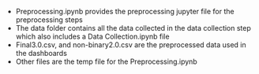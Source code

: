 - Preprocessing.ipynb provides the preprocessing jupyter file for the preprocessing steps
- The data folder contains all the data collected in the data collection step which also includes a Data Collection.ipynb file
- Final3.0.csv, and non-binary2.0.csv are the preprocessed data used in the dashboards
- Other files are the temp file for the Preprocessing.ipynb
